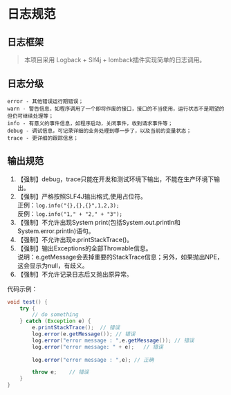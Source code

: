 # 日志规范

## 日志框架

> 本项目采用 Logback + Slf4j + lomback插件实现简单的日志调用。

## 日志分级

```text
error ‐ 其他错误运行期错误；
warn ‐ 警告信息，如程序调用了一个即将作废的接口，接口的不当使用，运行状态不是期望的但仍可继续处理等；
info ‐ 有意义的事件信息，如程序启动，关闭事件，收到请求事件等；
debug ‐ 调试信息，可记录详细的业务处理到哪一步了，以及当前的变量状态；
trace ‐ 更详细的跟踪信息；
```

## 输出规范

1. 【强制】debug，trace只能在开发和测试环境下输出，不能在生产环境下输出。
2. 【强制】严格按照SLF4J输出格式,使用占位符。  
   正例：`log.info("{},{},{}",1,2,3);`  
   反例：`log.info("1," + "2," + "3");`
3. 【强制】不允许出现System print(包括System.out.println和System.error.println)语句。
4. 【强制】不允许出现e.printStackTrace()。
5. 【强制】输出Exceptions的全部Throwable信息。  
    说明：e.getMessage会丢掉重要的StackTrace信息；另外，如果抛出NPE，这会显示为null，有歧义。
6. 【强制】不允许记录日志后又抛出原异常。

代码示例：
   
```java
void test() {
    try {
        // do something
    } catch (Exception e) {
        e.printStackTrace();  // 错误
        log.error(e.getMessage()); // 错误
        log.error("error message : ",e.getMessage()); // 错误
        log.error("error message: " + e);   // 错误
        
        log.error("error message : ",e); // 正确

        throw e;    // 错误
    }
}
```
   